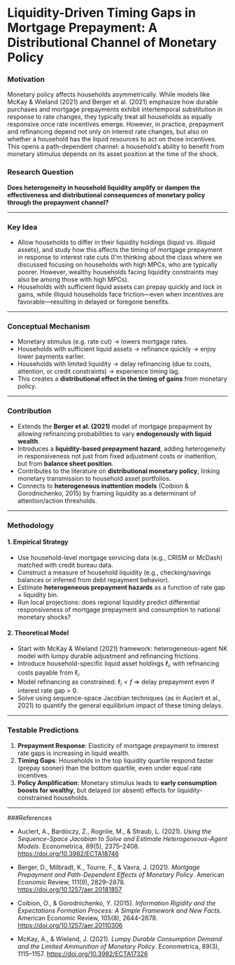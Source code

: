 
# Liquidity-Driven Timing Gaps in Mortgage Prepayment: A Distributional Channel of Monetary Policy

### **Motivation** 
Monetary policy affects households asymmetrically. While models like McKay & Wieland (2021) and Berger et al. (2021) emphasize how durable purchases and mortgage prepayments exhibit intertemporal substitution in response to rate changes, they typically treat all households as equally responsive once rate incentives emerge. However, in practice, prepayment and refinancing depend not only on interest rate changes, but also on whether a household has the liquid resources to act on those incentives. This opens a path-dependent channel: a household’s ability to benefit from monetary stimulus depends on its asset position at the time of the shock.

### **Research Question**  
**Does heterogeneity in household liquidity amplify or dampen the effectiveness and distributional consequences of monetary policy through the prepayment channel?**

---

### **Key Idea**  
- Allow households to differ in their liquidity holdings (liquid vs. illiquid assets), and study how this affects the timing of mortgage prepayment in response to interest rate cuts (I'm thinking about the class where we discussed focusing on households with high MPCs, who are typically poorer. However, wealthy households facing liquidity constraints may also be among those with high MPCs).
- Households with sufficient liquid assets can prepay quickly and lock in gains, while illiquid households face friction—even when incentives are favorable—resulting in delayed or foregone benefits.

---

### **Conceptual Mechanism**
- Monetary stimulus (e.g. rate cut) → lowers mortgage rates.  
- Households with sufficient liquid assets → refinance quickly → enjoy lower payments earlier.  
- Households with limited liquidity → delay refinancing (due to costs, attention, or credit constraints) → experience timing lag.  
- This creates a **distributional effect in the timing of gains** from monetary policy.

---

### **Contribution**
- Extends the **Berger et al. (2021)** model of mortgage prepayment by allowing refinancing probabilities to vary **endogenously with liquid wealth**.
- Introduces a **liquidity-based prepayment hazard**, adding heterogeneity in responsiveness not just from fixed adjustment costs or inattention, but from **balance sheet position**.
- Contributes to the literature on **distributional monetary policy**, linking monetary transmission to household asset portfolios.
- Connects to **heterogeneous inattention models** (Coibion & Gorodnichenko, 2015) by framing liquidity as a determinant of attention/action thresholds.

---

### **Methodology**

#### 1. Empirical Strategy
- Use household-level mortgage servicing data (e.g., CRISM or McDash) matched with credit bureau data.
- Construct a measure of household liquidity (e.g., checking/savings balances or inferred from debt repayment behavior).
- Estimate **heterogeneous prepayment hazards** as a function of rate gap × liquidity bin.
- Run local projections: does regional liquidity predict differential responsiveness of mortgage prepayment and consumption to national monetary shocks?

#### 2. Theoretical Model
- Start with McKay & Wieland (2021) framework: heterogeneous-agent NK model with lumpy durable adjustment and refinancing frictions.
- Introduce household-specific liquid asset holdings $\ell_i$, with refinancing costs payable from $\ell_i$.
- Model refinancing as constrained: $\ell_i < f$ ⇒ delay prepayment even if interest rate gap > 0.
- Solve using sequence-space Jacobian techniques (as in Auclert et al., 2021) to quantify the general equilibrium impact of these timing delays.

---

### **Testable Predictions**
1. **Prepayment Response**: Elasticity of mortgage prepayment to interest rate gaps is increasing in liquid wealth.
2. **Timing Gaps**: Households in the top liquidity quartile respond faster (prepay sooner) than the bottom quartile, even under equal rate incentives.
3. **Policy Amplification**: Monetary stimulus leads to **early consumption boosts for wealthy**, but delayed (or absent) effects for liquidity-constrained households.

---
###References

- Auclert, A., Bardóczy, Z., Rognlie, M., & Straub, L. (2021). *Using the Sequence-Space Jacobian to Solve and Estimate Heterogeneous-Agent Models*. Econometrica, 89(5), 2375–2408. https://doi.org/10.3982/ECTA18746
- Berger, D., Milbradt, K., Tourre, F., & Vavra, J. (2021). *Mortgage Prepayment and Path-Dependent Effects of Monetary Policy*. American Economic Review, 111(9), 2829–2878. https://doi.org/10.1257/aer.20181857

- Coibion, O., & Gorodnichenko, Y. (2015). *Information Rigidity and the Expectations Formation Process: A Simple Framework and New Facts*. American Economic Review, 105(8), 2644–2678. https://doi.org/10.1257/aer.20110306

- McKay, A., & Wieland, J. (2021). *Lumpy Durable Consumption Demand and the Limited Ammunition of Monetary Policy*. Econometrica, 89(3), 1115–1157. https://doi.org/10.3982/ECTA17326
